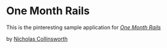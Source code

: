 # One Month Rails

This is the pinteresting sample application for 
[*One Month Rails*](http://onemonthrails.com)

by [Nicholas Collinsworth](http://espn.com)